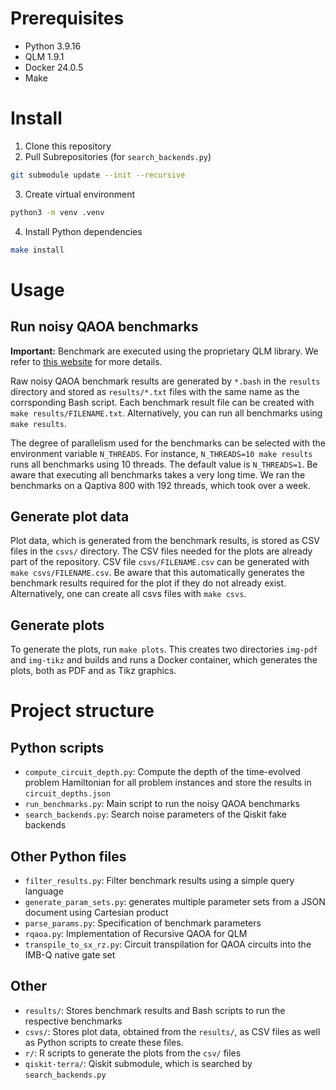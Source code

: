 # Prerequisites
- Python 3.9.16
- QLM 1.9.1
- Docker 24.0.5
- Make

# Install
1. Clone this repository
2. Pull Subrepositories (for `search_backends.py`)
```bash
git submodule update --init --recursive
```
3. Create virtual environment
```bash
python3 -m venv .venv
```
4. Install Python dependencies
```bash
make install
```

# Usage
## Run noisy QAOA benchmarks
**Important:**
Benchmark are executed using the proprietary QLM library.
We refer to [this website](https://atos.net/en/solutions/quantum-learning-machine) for more details.

Raw noisy QAOA benchmark results are generated by `*.bash` in the `results` directory and stored as `results/*.txt` files with the same name as the corrsponding Bash script.
Each benchmark result file can be created with `make results/FILENAME.txt`. Alternatively, you can run all benchmarks using `make results`.


The degree of parallelism used for the benchmarks can be selected with the environment variable `N_THREADS`.
For instance, `N_THREADS=10 make results` runs all benchmarks using 10 threads.
The default value is `N_THREADS=1`.
Be aware that executing all benchmarks takes a very long time.
We ran the benchmarks on a Qaptiva 800 with 192 threads, which took over a week.

## Generate plot data
Plot data, which is generated from the benchmark results, is stored as CSV files in the `csvs/` directory.
The CSV files needed for the plots are already part of the repository.
CSV file `csvs/FILENAME.csv` can be generated with `make csvs/FILENAME.csv`.
Be aware that this automatically generates the benchmark results required for the plot if they do not already exist.
Alternatively, one can create all csvs files with `make csvs`.

## Generate plots
To generate the plots, run `make plots`.
This creates two directories `img-pdf` and `img-tikz` and builds and runs a Docker container, which generates the plots, both as PDF and as Tikz graphics.


# Project structure
## Python scripts
- `compute_circuit_depth.py`: Compute the depth of the time-evolved problem Hamiltonian for all problem instances and store the results in `circuit_depths.json`
- `run_benchmarks.py`: Main script to run the noisy QAOA benchmarks
- `search_backends.py`: Search noise parameters of the Qiskit fake backends
## Other Python files
- `filter_results.py`: Filter benchmark results using a simple query language
- `generate_param_sets.py`: generates multiple parameter sets from a JSON document using Cartesian product
- `parse_params.py`: Specification of benchmark parameters
- `rqaoa.py`: Implementation of Recursive QAOA for QLM
- `transpile_to_sx_rz.py`: Circuit transpilation for QAOA circuits into the IMB-Q native gate set
## Other
- `results/`: Stores benchmark results and Bash scripts to run the respective benchmarks
- `csvs/`: Stores plot data, obtained from the `results/`, as CSV files as well as Python scripts to create these files.
- `r/`: R scripts to generate the plots from the `csv/` files
- `qiskit-terra/`: Qiskit submodule, which is searched by `search_backends.py`